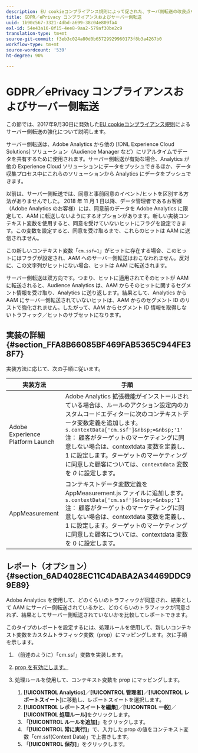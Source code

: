```yaml
---
description: EU cookieコンプライアンス規則によって促された、サーバ側転送の改良点を説明します。
title: GDPR／ePrivacy コンプライアンスおよびサーバー側転送
uuid: 1b90c567-3321-4dbd-a699-38c04e809fa4
exl-id: 54e43a16-8f15-4ee8-9aa2-579af30be2c9
translation-type: tm+mt
source-git-commit: f3eb3c024a80d0b65729929960173f8b3a4267b0
workflow-type: tm+mt
source-wordcount: '539'
ht-degree: 90%

---
```


# GDPR／ePrivacy コンプライアンスおよびサーバー側転送

この節では、2017年9月30日に発効した[EU cookieコンプライアンス規則](https://ec.europa.eu/ipg/basics/legal/cookies/index_en.htm)によるサーバー側転送の強化について説明します。

サーバー側転送は、Adobe Analytics から他の [!DNL Experience Cloud Solutions] ソリューション（Audience Manager など）にリアルタイムでデータを共有するために使用されます。サーバー側転送が有効な場合、Analytics が他の Experience Cloud ソリューションにデータをプッシュできるほか、データ収集プロセス中にこれらのソリューションから Analytics にデータをプッシュできます。

以前は、サーバー側転送では、同意と事前同意のイベント/ヒットを区別する方法がありませんでした。 2018 年 11 月 1 日以降、データ管理者であるお客様（Adobe Analytics のお客様）には、同意前のデータを Adobe Analytics に限定して、AAM に転送しないようにするオプションがあります。新しい実装コンテキスト変数を使用すると、同意を受けていないヒットにフラグを設定できます。この変数を設定すると、同意を受け取るまで、これらのヒットは AAM に送信されません。

この新しいコンテキスト変数「`cm.ssf=1`」がヒットに存在する場合、このヒットにはフラグが設定され、AAM へのサーバー側転送はおこなわれません。反対に、この文字列がヒットにない場合、ヒットは AAM に転送されます。

サーバー側転送は双方向です。つまり、ヒットに適用されてそのヒットが AAM に転送されると、Audience Analytics は、AAM からそのヒットに関するセグメント情報を受け取り、Analytics に送り返します。結果として、Analytics から AAM にサーバー側転送されていないヒットは、AAM からのセグメント ID のリストで強化されません。したがって、AAM からセグメント ID 情報を取得しないトラフィック／ヒットのサブセットになります。

## 実装の詳細 {#section_FFA8B66085BF469FAB5365C944FE38F7}

実装方法に応じて、次の手順に従います。

| 実装方法 | 手順 |
|--- |--- |
| Adobe Experience Platform Launch | Adobe Analytics 拡張機能がインストールされている場合は、ルールのアクション設定内のカスタムコードエディターに次のコンテキストデータ変数定義を追加します。<br/>`s.contextData['cm.ssf']&nbsp;=&nbsp;'1' `<br/>注： 顧客がターゲットのマーケティングに同意しない場合は、contextdata 変数を定義し、1 に設定します。ターゲットのマーケティングに同意した顧客については、`contextdata` 変数を *0* に設定します。 |
| AppMeasurement | コンテキストデータ変数定義を AppMeasurement.js ファイルに追加します。            <br/>`s.contextData['cm.ssf']&nbsp;=&nbsp;'1' `<br/>注： 顧客がターゲットのマーケティングに同意しない場合は、contextdata 変数を定義し、1 に設定します。ターゲットのマーケティングに同意した顧客については、contextdata 変数を 0 に設定します。 |

## レポート（オプション） {#section_6AD4028EC11C4DABA2A34469DDC99E89}

Adobe Analytics を使用して、どのくらいのトラフィックが同意され、結果として AAM にサーバー側転送されているかと、どのくらいのトラフィックが同意されず、結果としてサーバー側転送されていないかを比較してレポートできます。

このタイプのレポートを設定するには、処理ルールを使用して、新しいコンテキスト変数をカスタムトラフィック変数（prop）にマッピングします。次に手順を示します。

1. （前述のように）「cm.ssf」変数を実装します。
1. [prop を有効にします。](/help/admin/admin/c-traffic-variables/traffic-var.md)
1. 処理ルールを使用して、コンテキスト変数を prop にマッピングします。

   1. **[!UICONTROL Analytics]**／**[!UICONTROL 管理者]**／**[!UICONTROL レポートスイート]**&#x200B;に移動し、レポートスイートを選択します。
   1. **[!UICONTROL レポートスイートを編集]**／**[!UICONTROL 一般]**／**[!UICONTROL 処理ルール]**&#x200B;をクリックします。
   1. 「**[!UICONTROL ルールを追加]**」をクリックします。
   1. 「**[!UICONTROL 常に実行]**」で、入力した prop の値をコンテキスト変数「cm.ssf(Context Data)」で上書きします。
   1. 「**[!UICONTROL 保存]**」をクリックします。
